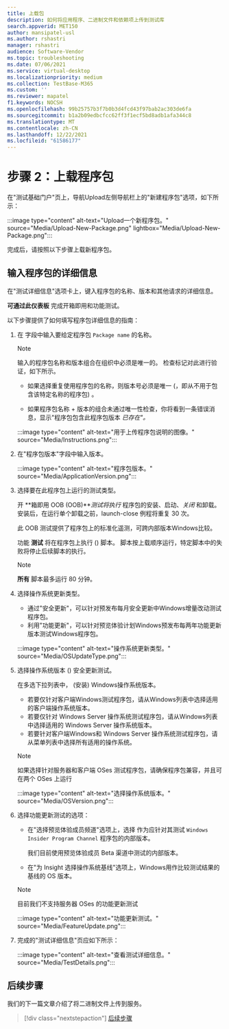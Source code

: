 ```yaml
---
title: 上载包
description: 如何将应用程序、二进制文件和依赖项上传到测试库
search.appverid: MET150
author: mansipatel-usl
ms.author: rshastri
manager: rshastri
audience: Software-Vendor
ms.topic: troubleshooting
ms.date: 07/06/2021
ms.service: virtual-desktop
ms.localizationpriority: medium
ms.collection: TestBase-M365
ms.custom: ''
ms.reviewer: mapatel
f1.keywords: NOCSH
ms.openlocfilehash: 99b25757b3f7b0b3d4fcd43f97bab2ac303de6fa
ms.sourcegitcommit: b1a2b09edbcfcc62ff3f1ecf5bd8adb1afa344c8
ms.translationtype: MT
ms.contentlocale: zh-CN
ms.lasthandoff: 12/22/2021
ms.locfileid: "61586177"
---
```

# <a name="step-2-uploading-a-package"></a>步骤 2：上载程序包

在"测试基础门户"页上，导航Upload左侧导航栏上的"新建程序包"选项，如下所示：

:::image type="content" alt-text="Upload一个新程序包。" source="Media/Upload-New-Package.png" lightbox="Media/Upload-New-Package.png":::

完成后，请按照以下步骤上载新程序包。

## <a name="enter-details-for-your-package"></a>输入程序包的详细信息

在"测试详细信息"选项卡上，键入程序包的名称、版本和其他请求的详细信息。

**可通过此仪表板** 完成开箱即用和功能测试。

以下步骤提供了如何填写程序包详细信息的指南：

1. 在 字段中输入要给定程序包 `Package name` 的名称。

    > [!NOTE]
    > 输入的程序包名称和版本组合在组织中必须是唯一的。 检查标记对此进行验证，如下所示。

    - 如果选择重复使用程序包的名称，则版本号必须是唯一 (，即从不用于包含该特定名称的程序包) 。

    - 如果程序包名称 + 版本的组合未通过唯一性检查，你将看到一条错误消息，显示"程序包包含此程序包版本 *已存在"。*

    :::image type="content" alt-text="用于上传程序包说明的图像。" source="Media/Instructions.png":::

2. 在"程序包版本"字段中输入版本。

    :::image type="content" alt-text="程序包版本。" source="Media/ApplicationVersion.png":::

3. 选择要在此程序包上运行的测试类型。

    开 **箱即用 OOB (OOB)***测试将执行* 程序包的安装、启动、*关闭* 和卸载。 安装后，在运行单个卸载之前，launch-close 例程将重复 30 次。

    此 OOB 测试提供了程序包上的标准化遥测，可跨内部版本Windows比较。

    功能 **测试** 将在程序包上执行 () 脚本。 脚本按上载顺序运行，特定脚本中的失败将停止后续脚本的执行。

    > [!NOTE]
    > **所有** 脚本最多运行 80 分钟。

4. 选择操作系统更新类型。

    - 通过"安全更新"，可以针对预发布每月安全更新中Windows增量改动测试程序包。
    - 利用"功能更新"，可以针对预览体验计划Windows预发布每两年功能更新版本测试Windows程序包。
    <!---
    Change to the correct picture
    -->
    :::image type="content" alt-text="操作系统更新类型。" source="Media/OSUpdateType.png":::

5. 选择操作系统版本 () 安全更新测试。

    在多选下拉列表中， (安装) Windows操作系统版本。

    - 若要仅针对客户端Windows测试程序包，请从Windows列表中选择适用的客户端操作系统版本。
    - 若要仅针对 Windows Server 操作系统测试程序包，请从Windows列表中选择适用的 Windows Server 操作系统版本。
    - 若要针对客户端Windows和 Windows Server 操作系统测试程序包，请从菜单列表中选择所有适用的操作系统。

    > [!NOTE]
    > 如果选择针对服务器和客户端 OSes 测试程序包，请确保程序包兼容，并且可在两个 OSes 上运行

    :::image type="content" alt-text="选择操作系统版本。" source="Media/OSVersion.png":::
    <!---
    Change to the correct picture
    -->

6. 选择功能更新测试的选项：

    - 在"选择预览体验成员频道"选项上，选择 作为应针对其测试 `Windows Insider Program Channel` 程序包的内部版本。

      我们目前使用预览体验成员 Beta 渠道中测试的内部版本。

    - 在"为 Insight 选择操作系统基线"选项上，Windows用作比较测试结果的基线的 OS 版本。

    > [!NOTE]
    > 目前我们不支持服务器 OSes 的功能更新测试
    <!---
    Note to actual note format for markdown
    -->
    <!---
    Change to the correct picture
    -->
    :::image type="content" alt-text="功能更新测试。" source="Media/FeatureUpdate.png":::

7. 完成的"测试详细信息"页应如下所示：

    :::image type="content" alt-text="查看测试详细信息。" source="Media/TestDetails.png":::

## <a name="next-steps"></a>后续步骤

我们的下一篇文章介绍了将二进制文件上传到服务。

> [!div class="nextstepaction"]
> [后续步骤](binaries.md)

<!---
Add button for next page
-->
